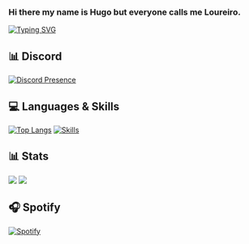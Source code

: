 ### Hi there my name is Hugo but everyone calls me Loureiro.

[![Typing SVG](https://readme-typing-svg.herokuapp.com?duration=7000&lines=Developer)](https://github.com/Loureiro32)

## 📊 Discord
[![Discord Presence](https://lanyard.cnrad.dev/api/359769557637791746?theme=dark)](https://discord.com/users/359769557637791746)
## 💻 Languages & Skills
[![Top Langs](https://github-readme-stats.vercel.app/api/top-langs/?username=Loureiro32&layout=compact)](https://github.com/Loureiro32)
[![Skills](https://skillicons.dev/icons?i=html,css,js,nodejs,mongodb,mysql,nginx,vscode&theme=dark)](https://github.com/Loureiro32)

## 📊 Stats

[![](https://img.shields.io/github/followers/Loureiro32?style=for-the-badge)](https://github.com/Loureiro32)
[![](https://komarev.com/ghpvc/?username=Loureiro32&color=blue&style=for-the-badge)](https://github.com/Loureiro32)

## 🎧 Spotify
[![Spotify](https://spotify-github-profile.vercel.app/api/view?uid=31am2lthekdqoa4m4yzlzztr75yu&cover_image=true&theme=novatorem)](https://github.com/Loureiro32)
